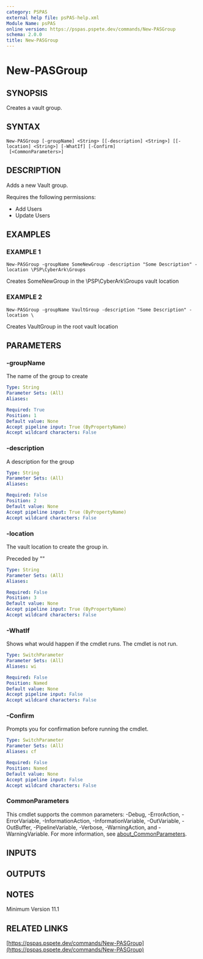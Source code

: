 ```yaml
---
category: PSPAS
external help file: psPAS-help.xml
Module Name: psPAS
online version: https://pspas.pspete.dev/commands/New-PASGroup
schema: 2.0.0
title: New-PASGroup
---
```


# New-PASGroup

## SYNOPSIS
Creates a vault group.

## SYNTAX

```
New-PASGroup [-groupName] <String> [[-description] <String>] [[-location] <String>] [-WhatIf] [-Confirm]
 [<CommonParameters>]
```

## DESCRIPTION
Adds a new Vault group.

Requires the following permissions:
- Add Users
- Update Users

## EXAMPLES

### EXAMPLE 1
```
New-PASGroup -groupName SomeNewGroup -description "Some Description" -location \PSP\CyberArk\Groups
```

Creates SomeNewGroup in the \PSP\CyberArk\Groups vault location

### EXAMPLE 2
```
New-PASGroup -groupName VaultGroup -description "Some Description" -location \
```

Creates VaultGroup in the root vault location

## PARAMETERS

### -groupName
The name of the group to create

```yaml
Type: String
Parameter Sets: (All)
Aliases:

Required: True
Position: 1
Default value: None
Accept pipeline input: True (ByPropertyName)
Accept wildcard characters: False
```

### -description
A description for the group

```yaml
Type: String
Parameter Sets: (All)
Aliases:

Required: False
Position: 2
Default value: None
Accept pipeline input: True (ByPropertyName)
Accept wildcard characters: False
```

### -location
The vault location to create the group in.

Preceded by "\"

```yaml
Type: String
Parameter Sets: (All)
Aliases:

Required: False
Position: 3
Default value: None
Accept pipeline input: True (ByPropertyName)
Accept wildcard characters: False
```

### -WhatIf
Shows what would happen if the cmdlet runs.
The cmdlet is not run.

```yaml
Type: SwitchParameter
Parameter Sets: (All)
Aliases: wi

Required: False
Position: Named
Default value: None
Accept pipeline input: False
Accept wildcard characters: False
```

### -Confirm
Prompts you for confirmation before running the cmdlet.

```yaml
Type: SwitchParameter
Parameter Sets: (All)
Aliases: cf

Required: False
Position: Named
Default value: None
Accept pipeline input: False
Accept wildcard characters: False
```

### CommonParameters
This cmdlet supports the common parameters: -Debug, -ErrorAction, -ErrorVariable, -InformationAction, -InformationVariable, -OutVariable, -OutBuffer, -PipelineVariable, -Verbose, -WarningAction, and -WarningVariable. For more information, see [about_CommonParameters](http://go.microsoft.com/fwlink/?LinkID=113216).

## INPUTS

## OUTPUTS

## NOTES
Minimum Version 11.1

## RELATED LINKS

[https://pspas.pspete.dev/commands/New-PASGroup](https://pspas.pspete.dev/commands/New-PASGroup)

